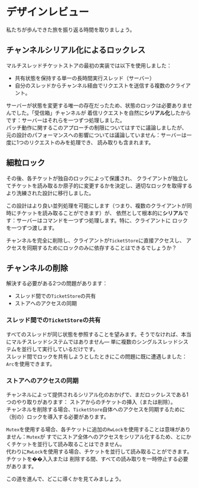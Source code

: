 # デザインレビュー

私たちが歩んできた旅を振り返る時間を取りましょう。

## チャンネルシリアル化によるロックレス

マルチスレッドチケットストアの最初の実装では以下を使用しました：

- 共有状態を保持する単一の長時間実行スレッド（サーバー）
- 自分のスレッドからチャンネル経由でリクエストを送信する複数のクライアント。

サーバーが状態を変更する唯一の存在だったため、状態のロックは必要ありませんでした。「受信箱」チャンネルが
着信リクエストを自然に**シリアル化**したからです：サーバーはそれらを一つずつ処理しました。\
パッチ動作に関するこのアプローチの制限についてはすでに議論しましたが、
元の設計のパフォーマンスへの影響については議論していません：サーバーは一度に1つのリクエストのみを処理でき、
読み取りも含まれます。

## 細粒ロック

その後、各チケットが独自のロックによって保護され、
クライアントが独立してチケットを読み取るか原子的に変更するかを決定し、適切なロックを取得するより洗練された設計に移行しました。

この設計はより良い並列処理を可能にします（つまり、複数のクライアントが同時にチケットを読み取ることができます）が、
依然として根本的に**シリアル**です：サーバーはコマンドを一つずつ処理します。特に、クライアントに
ロックを一つずつ渡します。

チャンネルを完全に削除し、クライアントが`TicketStore`に直接アクセスし、
アクセスを同期するためにロックのみに依存することはできるでしょうか？

## チャンネルの削除

解決する必要がある2つの問題があります：

- スレッド間での`TicketStore`の共有
- ストアへのアクセスの同期

### スレッド間での`TicketStore`の共有

すべてのスレッドが同じ状態を参照することを望みます。そうでなければ、本当にマルチスレッドシステムではありません—
単に複数のシングルスレッドシステムを並行して実行しているだけです。\
スレッド間でロックを共有しようとしたときにこの問題に既に遭遇しました：`Arc`を使用できます。

### ストアへのアクセスの同期

チャンネルによって提供されるシリアル化のおかげで、まだロックレスである1つのやり取りがあります：
ストアからのチケットの挿入（または削除）。\
チャンネルを削除する場合、`TicketStore`自体へのアクセスを同期するために（別の）ロックを導入する必要があります。

`Mutex`を使用する場合、各チケットに追加の`RwLock`を使用することは意味がありません：`Mutex`が
すでにストア全体へのアクセスをシリアル化するため、とにかくチケットを並行して読み取ることはできません。\
代わりに`RwLock`を使用する場合、チケットを並行して読み取ることができます。チケットを��入入または
削除する間、すべての読み取りを一時停止する必要があります。

この道を進んで、どこに導くかを見てみましょう。
